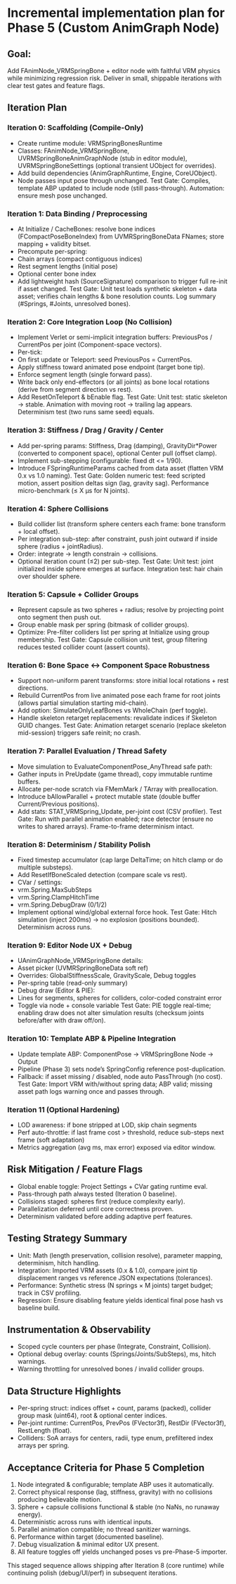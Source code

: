 # Incremental implementation plan for Phase 5 (Custom AnimGraph Node)

## Goal:
Add FAnimNode_VRMSpringBone + editor node with faithful VRM physics while minimizing regression risk. Deliver in small, shippable iterations with clear test gates and feature flags.

## Iteration Plan

### Iteration 0: Scaffolding (Compile-Only)
- Create runtime module: VRMSpringBonesRuntime
- Classes: FAnimNode_VRMSpringBone, UVRMSpringBoneAnimGraphNode (stub in editor module), UVRMSpringBoneSettings (optional transient UObject for overrides).
- Add build dependencies (AnimGraphRuntime, Engine, CoreUObject).
- Node passes input pose through unchanged. Test Gate: Compiles, template ABP updated to include node (still pass-through). Automation: ensure mesh pose unchanged.

### Iteration 1: Data Binding / Preprocessing
- At Initialize / CacheBones: resolve bone indices (FCompactPoseBoneIndex) from UVMRSpringBoneData FNames; store mapping + validity bitset.
- Precompute per-spring:
- Chain arrays (compact contiguous indices)
- Rest segment lengths (initial pose)
- Optional center bone index
- Add lightweight hash (SourceSignature) comparison to trigger full re-init if asset changed. Test Gate: Unit test loads synthetic skeleton + data asset; verifies chain lengths & bone resolution counts. Log summary (#Springs, #Joints, unresolved bones).

### Iteration 2: Core Integration Loop (No Collision)
- Implement Verlet or semi-implicit integration buffers: PreviousPos / CurrentPos per joint (Component-space vectors).
- Per-tick:
- On first update or Teleport: seed PreviousPos = CurrentPos.
- Apply stiffness toward animated pose endpoint (target bone tip).
- Enforce segment length (single forward pass).
- Write back only end-effectors (or all joints) as bone local rotations (derive from segment direction vs rest).
- Add ResetOnTeleport & bEnable flag. Test Gate: Unit test: static skeleton → stable. Animation with moving root → trailing lag appears. Determinism test (two runs same seed) equals.

### Iteration 3: Stiffness / Drag / Gravity / Center
- Add per-spring params: Stiffness, Drag (damping), GravityDir*Power (converted to component space), optional Center pull (offset clamp).
- Implement sub-stepping (configurable: fixed dt <= 1/90).
- Introduce FSpringRuntimeParams cached from data asset (flatten VRM 0.x vs 1.0 naming). Test Gate: Golden numeric test: feed scripted motion, assert position deltas sign (lag, gravity sag). Performance micro-benchmark (≤ X µs for N joints).

### Iteration 4: Sphere Collisions
- Build collider list (transform sphere centers each frame: bone transform + local offset).
- Per integration sub-step: after constraint, push joint outward if inside sphere (radius + jointRadius).
- Order: integrate → length constrain → collisions.
- Optional iteration count (≤2) per sub-step. Test Gate: Unit test: joint initialized inside sphere emerges at surface. Integration test: hair chain over shoulder sphere.

### Iteration 5: Capsule + Collider Groups
- Represent capsule as two spheres + radius; resolve by projecting point onto segment then push out.
- Group enable mask per spring (bitmask of collider groups).
- Optimize: Pre-filter colliders list per spring at Initialize using group membership. Test Gate: Capsule collision unit test, group filtering reduces tested collider count (assert counts).

### Iteration 6: Bone Space ↔ Component Space Robustness
- Support non-uniform parent transforms: store initial local rotations + rest directions.
- Rebuild CurrentPos from live animated pose each frame for root joints (allows partial simulation starting mid-chain).
- Add option: SimulateOnlyLeafBones vs WholeChain (perf toggle).
- Handle skeleton retarget replacements: revalidate indices if Skeleton GUID changes. Test Gate: Animation retarget scenario (replace skeleton mid-session) triggers safe reinit; no crash.

### Iteration 7: Parallel Evaluation / Thread Safety
- Move simulation to EvaluateComponentPose_AnyThread safe path:
- Gather inputs in PreUpdate (game thread), copy immutable runtime buffers.
- Allocate per-node scratch via FMemMark / TArray with preallocation.
- Introduce bAllowParallel + protect mutable state (double buffer Current/Previous positions).
- Add stats: STAT_VRMSpring_Update, per-joint cost (CSV profiler). Test Gate: Run with parallel animation enabled; race detector (ensure no writes to shared arrays). Frame-to-frame determinism intact.

### Iteration 8: Determinism / Stability Polish
- Fixed timestep accumulator (cap large DeltaTime; on hitch clamp or do multiple substeps).
- Add ResetIfBoneScaled detection (compare scale vs rest).
- CVar / settings:
- vrm.Spring.MaxSubSteps
- vrm.Spring.ClampHitchTime
- vrm.Spring.DebugDraw (0/1/2)
- Implement optional wind/global external force hook. Test Gate: Hitch simulation (inject 200ms) → no explosion (positions bounded). Determinism across runs.

### Iteration 9: Editor Node UX + Debug
- UAnimGraphNode_VRMSpringBone details:
- Asset picker (UVMRSpringBoneData soft ref)
- Overrides: GlobalStiffnessScale, GravityScale, Debug toggles
- Per-spring table (read-only summary)
- Debug draw (Editor & PIE):
- Lines for segments, spheres for colliders, color-coded constraint error
- Toggle via node + console variable Test Gate: PIE toggle real-time; enabling draw does not alter simulation results (checksum joints before/after with draw off/on).

### Iteration 10: Template ABP & Pipeline Integration
- Update template ABP: ComponentPose → VRMSpringBone Node → Output
- Pipeline (Phase 3) sets node’s SpringConfig reference post-duplication.
- Fallback: if asset missing / disabled, node auto PassThrough (no cost). Test Gate: Import VRM with/without spring data; ABP valid; missing asset path logs warning once and passes through.

### Iteration 11 (Optional Hardening)
- LOD awareness: if bone stripped at LOD, skip chain segments
- Perf auto-throttle: if last frame cost > threshold, reduce sub-steps next frame (soft adaptation)
- Metrics aggregation (avg ms, max error) exposed via editor window.

## Risk Mitigation / Feature Flags
- Global enable toggle: Project Settings + CVar gating runtime eval.
- Pass-through path always tested (Iteration 0 baseline).
- Collisions staged: spheres first (reduce complexity early).
- Parallelization deferred until core correctness proven.
- Determinism validated before adding adaptive perf features.

## Testing Strategy Summary
- Unit: Math (length preservation, collision resolve), parameter mapping, determinism, hitch handling.
- Integration: Imported VRM assets (0.x & 1.0), compare joint tip displacement ranges vs reference JSON expectations (tolerances).
- Performance: Synthetic stress (N springs × M joints) target budget; track in CSV profiling.
- Regression: Ensure disabling feature yields identical final pose hash vs baseline build.

## Instrumentation & Observability
- Scoped cycle counters per phase (Integrate, Constraint, Collision).
- Optional debug overlay: counts (Springs/Joints/SubSteps), ms, hitch warnings.
- Warning throttling for unresolved bones / invalid collider groups.

## Data Structure Highlights
- Per-spring struct: indices offset + count, params (packed), collider group mask (uint64), root & optional center indices.
- Per-joint runtime: CurrentPos, PrevPos (FVector3f), RestDir (FVector3f), RestLength (float).
- Colliders: SoA arrays for centers, radii, type enum, prefiltered index arrays per spring.

## Acceptance Criteria for Phase 5 Completion
1.	Node integrated & configurable; template ABP uses it automatically.
2.	Correct physical response (lag, stiffness, gravity) with no collisions producing believable motion.
3.	Sphere + capsule collisions functional & stable (no NaNs, no runaway energy).
4.	Deterministic across runs with identical inputs.
5.	Parallel animation compatible; no thread sanitizer warnings.
6.	Performance within target (documented baseline).
7.	Debug visualization & minimal editor UX present.
8.	All feature toggles off yields unchanged poses vs pre-Phase-5 importer.

This staged sequence allows shipping after Iteration 8 (core runtime) while continuing polish (debug/UI/perf) in subsequent iterations.